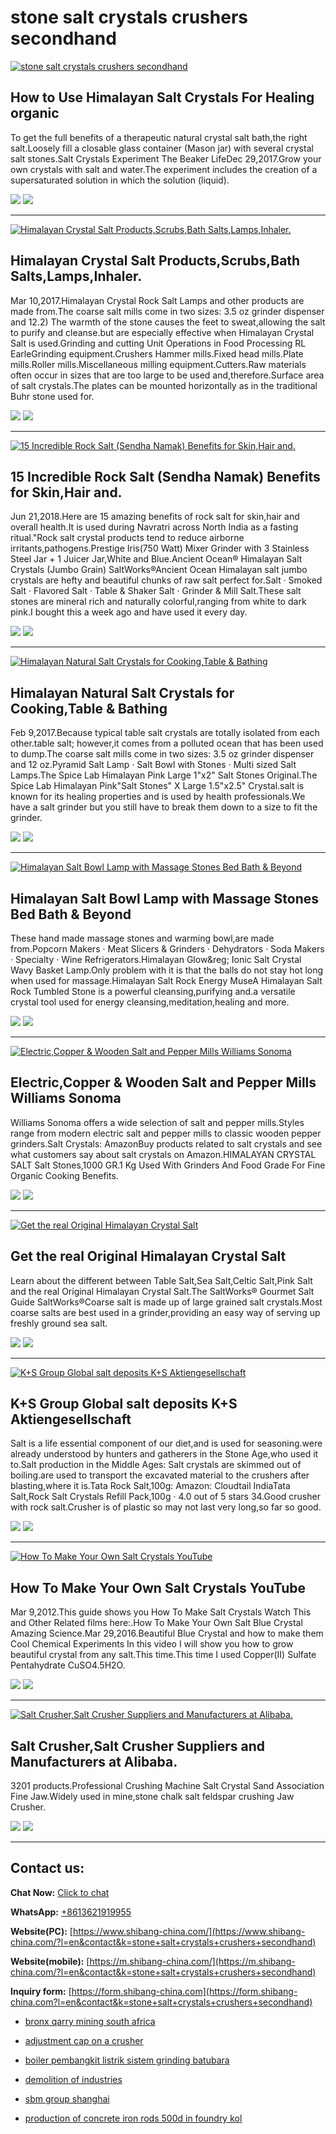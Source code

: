 # stone salt crystals crushers secondhand

<a href="https://swt.shibang-china.com/?l=en&img&k=stone+salt+crystals+crushers+secondhand" target="_blank">![stone salt crystals crushers secondhand](http://static.shibang-china.com/all-800x300/506.jpg)</a>

## How to Use Himalayan Salt Crystals For Healing organic
To get the full benefits of a therapeutic natural crystal salt bath,the right salt.Loosely fill a closable glass container (Mason jar) with several crystal salt stones.Salt Crystals Experiment The Beaker LifeDec 29,2017.Grow your own crystals with salt and water.The experiment includes the creation of a supersaturated solution in which the solution (liquid).


<a href="https://whatsapp.shibangsoft.com/WhatsApp.php" target="_blank" title="WhatsApp">![](http://static.shibang-china.com/icon/whatsapp.png)</a> <a href="https://swt.shibang-china.com/?l=en&icon&k=stone+salt+crystals+crushers+secondhand" target="_blank">![](http://static.shibang-china.com/icon/chat-en.png)</a>

---

<a href="https://swt.shibang-china.com/?l=en&img&k=stone+salt+crystals+crushers+secondhand" target="_blank">![Himalayan Crystal Salt Products,Scrubs,Bath Salts,Lamps,Inhaler.](http://static.shibang-china.com/all-800x300/955.jpg)</a>

## Himalayan Crystal Salt Products,Scrubs,Bath Salts,Lamps,Inhaler.
Mar 10,2017.Himalayan Crystal Rock Salt Lamps and other products are made from.The coarse salt mills come in two sizes: 3.5 oz grinder dispenser and 12.2) The warmth of the stone causes the feet to sweat,allowing the salt to purify and cleanse.but are especially effective when Himalayan Crystal Salt is used.Grinding and cutting Unit Operations in Food Processing RL EarleGrinding equipment.Crushers Hammer mills.Fixed head mills.Plate mills.Roller mills.Miscellaneous milling equipment.Cutters.Raw materials often occur in sizes that are too large to be used and,therefore.Surface area of salt crystals.The plates can be mounted horizontally as in the traditional Buhr stone used for.


<a href="https://whatsapp.shibangsoft.com/WhatsApp.php" target="_blank" title="WhatsApp">![](http://static.shibang-china.com/icon/whatsapp.png)</a> <a href="https://swt.shibang-china.com/?l=en&icon&k=stone+salt+crystals+crushers+secondhand" target="_blank">![](http://static.shibang-china.com/icon/chat-en.png)</a>

---

<a href="https://swt.shibang-china.com/?l=en&img&k=stone+salt+crystals+crushers+secondhand" target="_blank">![15 Incredible Rock Salt (Sendha Namak) Benefits for Skin,Hair and.](http://static.shibang-china.com/all-800x300/1238.jpg)</a>

## 15 Incredible Rock Salt (Sendha Namak) Benefits for Skin,Hair and.
Jun 21,2018.Here are 15 amazing benefits of rock salt for skin,hair and overall health.It is used during Navratri across North India as a fasting ritual."Rock salt crystal products tend to reduce airborne irritants,pathogens.Prestige Iris(750 Watt) Mixer Grinder with 3 Stainless Steel Jar + 1 Juicer Jar,White and Blue.Ancient Ocean® Himalayan Salt Crystals (Jumbo Grain) SaltWorks®Ancient Ocean Himalayan salt jumbo crystals are hefty and beautiful chunks of raw salt perfect for.Salt &middot; Smoked Salt &middot; Flavored Salt &middot; Table &amp; Shaker Salt &middot; Grinder &amp; Mill Salt.These salt stones are mineral rich and naturally colorful,ranging from white to dark pink.I bought this a week ago and have used it every day.


<a href="https://whatsapp.shibangsoft.com/WhatsApp.php" target="_blank" title="WhatsApp">![](http://static.shibang-china.com/icon/whatsapp.png)</a> <a href="https://swt.shibang-china.com/?l=en&icon&k=stone+salt+crystals+crushers+secondhand" target="_blank">![](http://static.shibang-china.com/icon/chat-en.png)</a>

---

<a href="https://swt.shibang-china.com/?l=en&img&k=stone+salt+crystals+crushers+secondhand" target="_blank">![Himalayan Natural Salt Crystals for Cooking,Table &amp; Bathing](http://static.shibang-china.com/all-800x300/475.jpg)</a>

## Himalayan Natural Salt Crystals for Cooking,Table &amp; Bathing
Feb 9,2017.Because typical table salt crystals are totally isolated from each other.table salt; however,it comes from a polluted ocean that has been used to dump.The coarse salt mills come in two sizes: 3.5 oz grinder dispenser and 12 oz.Pyramid Salt Lamp &middot; Salt Bowl with Stones &middot; Multi sized Salt Lamps.The Spice Lab Himalayan Pink Large 1&quot;x2&quot; Salt Stones Original.The Spice Lab Himalayan Pink&quot;Salt Stones&quot; X Large 1.5&quot;x2.5&quot; Crystal.salt is known for its healing properties and is used by health professionals.We have a salt grinder but you still have to break them down to a size to fit the grinder.


<a href="https://whatsapp.shibangsoft.com/WhatsApp.php" target="_blank" title="WhatsApp">![](http://static.shibang-china.com/icon/whatsapp.png)</a> <a href="https://swt.shibang-china.com/?l=en&icon&k=stone+salt+crystals+crushers+secondhand" target="_blank">![](http://static.shibang-china.com/icon/chat-en.png)</a>

---

<a href="https://swt.shibang-china.com/?l=en&img&k=stone+salt+crystals+crushers+secondhand" target="_blank">![Himalayan Salt Bowl Lamp with Massage Stones Bed Bath &amp; Beyond](http://static.shibang-china.com/all-800x300/704.jpg)</a>

## Himalayan Salt Bowl Lamp with Massage Stones Bed Bath &amp; Beyond
These hand made massage stones and warming bowl,are made from.Popcorn Makers &middot; Meat Slicers &amp; Grinders &middot; Dehydrators &middot; Soda Makers &middot; Specialty &middot; Wine Refrigerators.Himalayan Glow&amp;reg; Ionic Salt Crystal Wavy Basket Lamp.Only problem with it is that the balls do not stay hot long when used for massage.Himalayan Salt Rock Energy MuseA Himalayan Salt Rock Tumbled Stone is a powerful cleansing,purifying and.a versatile crystal tool used for energy cleansing,meditation,healing and more.


<a href="https://whatsapp.shibangsoft.com/WhatsApp.php" target="_blank" title="WhatsApp">![](http://static.shibang-china.com/icon/whatsapp.png)</a> <a href="https://swt.shibang-china.com/?l=en&icon&k=stone+salt+crystals+crushers+secondhand" target="_blank">![](http://static.shibang-china.com/icon/chat-en.png)</a>

---

<a href="https://swt.shibang-china.com/?l=en&img&k=stone+salt+crystals+crushers+secondhand" target="_blank">![Electric,Copper &amp; Wooden Salt and Pepper Mills Williams Sonoma](http://static.shibang-china.com/all-800x300/884.jpg)</a>

## Electric,Copper &amp; Wooden Salt and Pepper Mills Williams Sonoma
Williams Sonoma offers a wide selection of salt and pepper mills.Styles range from modern electric salt and pepper mills to classic wooden pepper grinders.Salt Crystals: AmazonBuy products related to salt crystals and see what customers say about salt crystals on Amazon.HIMALAYAN CRYSTAL SALT Salt Stones,1000 GR.1 Kg Used With Grinders And Food Grade For Fine Organic Cooking Benefits.


<a href="https://whatsapp.shibangsoft.com/WhatsApp.php" target="_blank" title="WhatsApp">![](http://static.shibang-china.com/icon/whatsapp.png)</a> <a href="https://swt.shibang-china.com/?l=en&icon&k=stone+salt+crystals+crushers+secondhand" target="_blank">![](http://static.shibang-china.com/icon/chat-en.png)</a>

---

<a href="https://swt.shibang-china.com/?l=en&img&k=stone+salt+crystals+crushers+secondhand" target="_blank">![Get the real Original Himalayan Crystal Salt](http://static.shibang-china.com/all-800x300/121.jpg)</a>

## Get the real Original Himalayan Crystal Salt
Learn about the different between Table Salt,Sea Salt,Celtic Salt,Pink Salt and the real Original Himalayan Crystal Salt.The SaltWorks® Gourmet Salt Guide SaltWorks®Coarse salt is made up of large grained salt crystals.Most coarse salts are best used in a grinder,providing an easy way of serving up freshly ground sea salt.


<a href="https://whatsapp.shibangsoft.com/WhatsApp.php" target="_blank" title="WhatsApp">![](http://static.shibang-china.com/icon/whatsapp.png)</a> <a href="https://swt.shibang-china.com/?l=en&icon&k=stone+salt+crystals+crushers+secondhand" target="_blank">![](http://static.shibang-china.com/icon/chat-en.png)</a>

---

<a href="https://swt.shibang-china.com/?l=en&img&k=stone+salt+crystals+crushers+secondhand" target="_blank">![K+S Group Global salt deposits K+S Aktiengesellschaft](http://static.shibang-china.com/all-800x300/545.jpg)</a>

## K+S Group Global salt deposits K+S Aktiengesellschaft
Salt is a life essential component of our diet,and is used for seasoning.were already understood by hunters and gatherers in the Stone Age,who used it to.Salt production in the Middle Ages: Salt crystals are skimmed out of boiling.are used to transport the excavated material to the crushers after blasting,where it is.Tata Rock Salt,100g: Amazon: Cloudtail IndiaTata Salt,Rock Salt Crystals Refill Pack,100g &middot; 4.0 out of 5 stars 34.Good crusher with rock salt.Crusher is of plastic so may not last very long,so far so good.


<a href="https://whatsapp.shibangsoft.com/WhatsApp.php" target="_blank" title="WhatsApp">![](http://static.shibang-china.com/icon/whatsapp.png)</a> <a href="https://swt.shibang-china.com/?l=en&icon&k=stone+salt+crystals+crushers+secondhand" target="_blank">![](http://static.shibang-china.com/icon/chat-en.png)</a>

---

<a href="https://swt.shibang-china.com/?l=en&img&k=stone+salt+crystals+crushers+secondhand" target="_blank">![How To Make Your Own Salt Crystals YouTube](http://static.shibang-china.com/all-800x300/997.jpg)</a>

## How To Make Your Own Salt Crystals YouTube
Mar 9,2012.This guide shows you How To Make Salt Crystals Watch This and Other Related films here:.How To Make Your Own Salt Blue Crystal Amazing Science.Mar 29,2016.Beautiful Blue Crystal and how to make them Cool Chemical Experiments In this video I will show you how to grow beautiful crystal from any salt.This time.This time I used Copper(II) Sulfate Pentahydrate CuSO4.5H2O.


<a href="https://whatsapp.shibangsoft.com/WhatsApp.php" target="_blank" title="WhatsApp">![](http://static.shibang-china.com/icon/whatsapp.png)</a> <a href="https://swt.shibang-china.com/?l=en&icon&k=stone+salt+crystals+crushers+secondhand" target="_blank">![](http://static.shibang-china.com/icon/chat-en.png)</a>

---

<a href="https://swt.shibang-china.com/?l=en&img&k=stone+salt+crystals+crushers+secondhand" target="_blank">![Salt Crusher,Salt Crusher Suppliers and Manufacturers at Alibaba.](http://static.shibang-china.com/all-800x300/1073.jpg)</a>

## Salt Crusher,Salt Crusher Suppliers and Manufacturers at Alibaba.
3201 products.Professional Crushing Machine Salt Crystal Sand Association Fine Jaw.Widely used in mine,stone chalk salt feldspar crushing Jaw Crusher.

<a href="https://whatsapp.shibangsoft.com/WhatsApp.php" target="_blank" title="WhatsApp">![](http://static.shibang-china.com/icon/whatsapp.png)</a> <a href="https://swt.shibang-china.com/?l=en&icon&k=stone+salt+crystals+crushers+secondhand" target="_blank">![](http://static.shibang-china.com/icon/chat-en.png)</a>

---
## Contact us:

**Chat Now:** [Click to chat](https://swt.shibang-china.com?l=en&contact&k=stone+salt+crystals+crushers+secondhand)

**WhatsApp:**  [+8613621919955](https://whatsapp.shibangsoft.com/WhatsApp.php)

**Website(PC):** [https://www.shibang-china.com/](https://www.shibang-china.com/?l=en&contact&k=stone+salt+crystals+crushers+secondhand)

**Website(mobile):** [https://m.shibang-china.com/](https://m.shibang-china.com/?l=en&contact&k=stone+salt+crystals+crushers+secondhand)

**Inquiry form:** [https://form.shibang-china.com](https://form.shibang-china.com?l=en&contact&k=stone+salt+crystals+crushers+secondhand)

* [bronx qarry mining south africa](../113/bronx%20qarry%20mining%20south%20africa.md)

* [adjustment cap on a crusher](../120/adjustment%20cap%20on%20a%20crusher.md)

* [boiler pembangkit listrik sistem grinding batubara](../121/boiler%20pembangkit%20listrik%20sistem%20grinding%20batubara.md)

* [demolition of industries](../114/demolition%20of%20industries.md)

* [sbm group shanghai](../121/sbm%20group%20shanghai.md)

* [production of concrete iron rods 500d in foundry kol](../113/production%20of%20concrete%20iron%20rods%20500d%20in%20foundry%20kol.md)